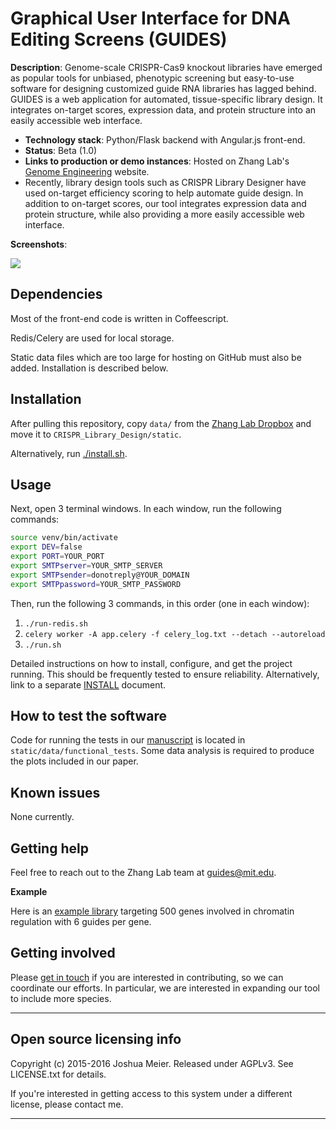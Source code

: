 # Graphical User Interface for DNA Editing Screens (GUIDES) 

**Description**:  Genome-scale CRISPR-Cas9 knockout libraries have emerged as popular tools for unbiased, phenotypic screening but easy-to-use software for designing customized guide RNA libraries has lagged behind. GUIDES is a web application for automated, tissue-specific library design. It integrates on-target scores, expression data, and protein structure into an easily accessible web interface.

  - **Technology stack**: Python/Flask backend with Angular.js front-end.
  - **Status**:  Beta (1.0)
  - **Links to production or demo instances**: Hosted on Zhang Lab's [Genome Engineering](guides.genome-engineering.org) website.
  - Recently, library design tools such as CRISPR Library Designer have used on-target efficiency scoring to help automate guide design. In addition to on-target scores, our tool integrates expression data and protein structure, while also providing a more easily accessible web interface.


**Screenshots**:

![](https://raw.githubusercontent.com/fengzhanglab/GUIDES/master/Screenshot.png)


## Dependencies

Most of the front-end code is written in Coffeescript.

Redis/Celery are used for local storage.

Static data files which are too large for hosting on GitHub must also be added. Installation is described below.

## Installation

After pulling this repository, copy `data/` from the [Zhang Lab Dropbox]() and move it to `CRISPR_Library_Design/static`.

Alternatively, run [./install.sh](install.sh).

## Usage

Next, open 3 terminal windows. In each window, run the following commands:

```bash
source venv/bin/activate
export DEV=false
export PORT=YOUR_PORT
export SMTPserver=YOUR_SMTP_SERVER
export SMTPsender=donotreply@YOUR_DOMAIN
export SMTPpassword=YOUR_SMTP_PASSWORD
```

Then, run the following 3 commands, in this order (one in each window):

1. `./run-redis.sh`
2. `celery worker -A app.celery -f celery_log.txt --detach --autoreload`
3. `./run.sh`

Detailed instructions on how to install, configure, and get the project running.
This should be frequently tested to ensure reliability. Alternatively, link to
a separate [INSTALL](INSTALL.md) document.

## How to test the software

Code for running the tests in our [manuscript]() is located in `static/data/functional_tests`. Some data analysis is required to produce the plots included in our paper.

## Known issues

None currently.

## Getting help

Feel free to reach out to the Zhang Lab team at [guides@mit.edu](guides@mit.edu).

**Example**

Here is an [example library]() targeting 500 genes involved in chromatin regulation with 6 guides per gene.

## Getting involved

Please [get in touch](cld@mit.edu) if you are interested in contributing, so we can coordinate our efforts. In particular, we are interested in expanding our tool to include more species.

----

## Open source licensing info
Copyright (c) 2015-2016 Joshua Meier. Released under AGPLv3. See LICENSE.txt for details.

If you're interested in getting access to this system under a different license, please contact me.

----
